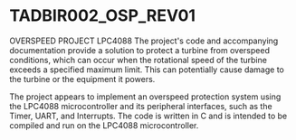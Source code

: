 # TADBIR002_OSP_REV01
OVERSPEED PROJECT
LPC4088
The project's code and accompanying documentation provide a solution to protect a turbine from overspeed conditions, which can occur when the rotational speed of the turbine exceeds a specified maximum limit. This can potentially cause damage to the turbine or the equipment it powers.

The project appears to implement an overspeed protection system using the LPC4088 microcontroller and its peripheral interfaces, such as the Timer, UART, and Interrupts. The code is written in C and is intended to be compiled and run on the LPC4088 microcontroller.
